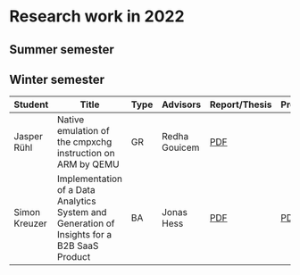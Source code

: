 # Research work in 2022

## Summer semester


## Winter semester

| Student       | Title | Type | Advisors |     Report/Thesis   |    Presentation    |
|---------------|-------|------|----------|---------|---------|
| Jasper Rühl | Native emulation of the cmpxchg instruction on ARM by QEMU | GR | Redha Gouicem | [PDF](winter/docs/gr_ruehl_native_emulation_of_the_cmpxchg_instruction_on_arm_by_qemu.pdf)  |
| Simon Kreuzer | Implementation of a Data Analytics System and Generation of Insights for a B2B SaaS Product | BA | Jonas Hess | [PDF](winter/docs/bsc_kreuzer_implementation_of_a_data_analytics_system_and_generation_of_insights_for_a_b2b_saas_product.pdf) | [PDF]()
